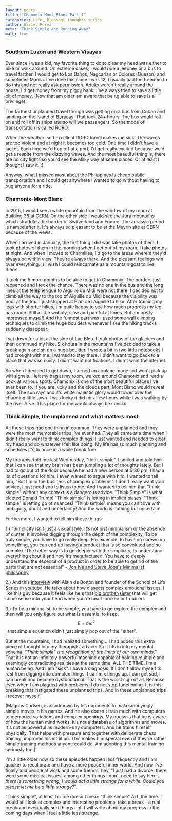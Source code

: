 ```yaml
---
layout: posts
title: "Chamonix-Mont Blanc Part I"
categories: Life, Pleasant thoughts series
author: Uzziel Perez
meta: "Think Simple and Running Away"
math: true
---
```


### Southern Luzon and Western Visayas

Ever since I was a kid, my favorite thing to do to clear my head was either to bike or walk around. On extreme cases, I would ride a jeepney or a bus to travel farther. I would get to Los Baños, Nagcarlan or Dolores (Quezon) and sometimes Manila. I've done this since I was 12. I usually had the freedom to do this and not really ask permission. Adults weren't really around the house. I'd get money from my piggy bank. I've always tried to save a little bit of money. (Now that am older am aware that being able to save is a privilege).

The farthest unplanned travel though was getting on a bus from Cubao and landing on the island of [Boracay](https://en.wikipedia.org/wiki/Boracay). That took 24+ hours. The bus would roll on and roll off in ships and so will we passengers. So the mode of transportation is called RORO.

When the weather isn't excellent RORO travel makes me sick. The waves are too violent and at night it becomes too cold. One time I didn't have a jacket. Each time we'd hop off at a port, I'd get really excited because we'd get a respite from the dizzying waves. And the most beautiful thing is, there are no city lights so you'd see the Milky way at some places. Or at least I thought I saw it. :)

Anyway, what I missed most about the Philippines is cheap public transportation and I could get anywhere I wanted to go without having to bug anyone for a ride.

### Chamonix-Mont Blanc

In 2015, I would see a white mountain from the window of my room at Building 38 at CERN. On the other side I would see the Jura mountains which straddles the border of Switzerland and France. The Jurassic period is named after it. It's always so pleasant to be at the Meyrin site at CERN because of the views.

When I arrived in January, the first thing I did was take photos of them. I took photos of them in the morning when I get out of my room. I take photos at night. And when I moved to Charmilles, I'd go to the areas where'd they'd always be within view. They're always there. And the pleasant feelings win over everything. :) I wish I could reincarnate as a mountain goat to live there!

It took me 5 more months to be able to get to Chamonix. The borders just reopened and I took the chance. There was no one in the bus and the long lines at the telepherique to Aiguille du Midi were not there. I decided not to climb all the way to the top of Aiguille du Midi because the visibility was poor at the top. I just stopped at Plan de l'Aiguille to hike. After training my legs with shorter hikes, I'm quite happy to see how much progress my leg has made. Still a little wobbly, slow and painful at times. But am pretty impressed myself! And the funnest part was I used some wall climbing techniques to climb the huge boulders whenever I see the hiking tracks suddenly disappear.

I sat down for a bit at the side of Lac Bleu. I took photos of the glaciers and then continued my hike. Six hours in the mountains I've decided to take a break again and sit on a huge boulder. I wrote a bit in two little notebooks I had brought with me. I wanted to stay there. I didn't want to go back to a place that was so noisy. I didn't want notifications. I didn't want the internet.

So when I decided to get down, I turned on airplane mode so I won't pick up wifi signals. I left my bag at my room, walked around Chamonix and read a book at various spots. Chamonix is one of the most beautiful places I've ever been to. If you are lucky and the clouds part, Mont Blanc would reveal itself. The sun rays and it's white majestic glory would tower over the charming little town. I was lucky it did for a few hours while I was walking by the river Arve. This place for me would always be special.

### Think Simple, the unplanned and what matters most

All these trips had one thing in common. They were unplanned and they were the most memorable trips I've ever had. They all came at a time when I didn't really want to think complex things. I just wanted and needed to clear my head and do whatever I felt like doing. My life has so much planning and schedules it's to once in a while break free.

My therapist told me last Wednesday, "think simple". I smiled and told him that I can see that my brain has been jumbling a lot of thoughts lately. But I had to go out of the door because he had a new person at 6:30 pm. I had a lot of questions for him. I even wanted to argue with him. I wanted to tell him, "But I'm in the business of complex problems". I don't really want your advice, I just need you to listen to me. And I wanted to tell him that "think simple" without any context is a dangerous advice. "Think Simple" is what elected Donald Trump! "Think simple" is letting in implicit biases! "Think simple" is letting go of nuances! "Think simple" means you can't live with ambiguity, doubt and uncertainty! And the world is nothing but uncertain!

Furthermore, I wanted to tell him these things:

1.) "Simplicity isn’t just a visual style. It’s not just minimalism or the absence of clutter. It involves digging through the depth of the complexity. To be truly simple, you have to go really deep. For example, to have no screws on something, you can end up having a product that is so convoluted and so complex. The better way is to go deeper with the simplicity, to understand everything about it and how it’s manufactured. You have to deeply understand the essence of a product in order to be able to get rid of the parts that are not essential" - [Jon Ive and Steve Jobs's Minimalist philosophy](https://www.smithsonianmag.com/arts-culture/how-steve-jobs-love-of-simplicity-fueled-a-design-revolution-23868877/)

2.) And this [interview](https://www.youtube.com/watch?v=KkB-kpet3eo) with Alain de Botton and founder of the School of Life Series in youtube. He talks about how dissects complex emotional issues. I like this guy because it feels like he's that [big brother/sister](https://www.youtube.com/watch?v=7IfvTn7eF0g&t=4s) that will get some sense into your head when you're heart-broken or troubled.

3.) To be a minimalist, to be simple, you have to go explore the complex and then will you only figure out what is essential to keep. $$E=mc^2$$, that simple equation didn't just simply pop out of the "ether".

But at the mountains, I had realized something... I had added this extra piece of thought into my therapists' advice. So it fits in into my mental schema.  *"Think simple" is a recognition of the limits of our own minds."* That it is not an infinitely powerful machine capable of holding multiple and seemingly contradicting realities at the same time, ALL THE TIME. I'm a human being. And I am "sick". I have a diagnosis. If I don't allow myself to rest from digging into complex things, I can mix things up. I can get sad, I can break and become dysfunctional. That is the worst sign of all. Because even when I am plagued with problems, I do not stop functioning. It is this breaking that instigated these unplanned trips. And in these unplanned trips I recover myself.

(Magnus Carlsen, is also known by his opponents to make annoyingly simple moves in his games. And he also doesn't train much with computers to memorize variations and complex openings. My guess is that he is aware of how the human mind works. It's not a database of algorithms and moves. It's not as powerful as modern-day computers. And he trains himself physically. That helps with pressure and together with deliberate chess training, improves his intuition. This makes him special even if they're rather simple training methods anyone could do. Am adopting this mental training seriously too.)

I'm a little older now so these episodes happen less frequently and I am quicker to recalibrate and have a more peaceful inner world. And now I've finally told people at work and some friends, hey, "I just had a divorce, there were some medical issues, among other things I don't need to say here... *there is something wrong, I would act a little strange for a while. Could you please let me be a little strange?*".

"Think simple", at least for me doesn't mean "think simple" ALL the time. I would still look at complex and interesting problems, take a break - a real break and eventually sort things out. I will write about my progress in the coming days when I feel a little less strange.

